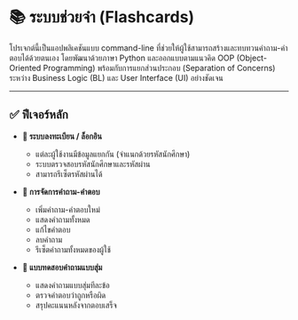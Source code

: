 # 📚 ระบบช่วยจำ (Flashcards)

โปรเจกต์นี้เป็นแอปพลิเคชันแบบ command-line ที่ช่วยให้ผู้ใช้สามารถสร้างและทบทวนคำถาม-คำตอบได้ด้วยตนเอง โดยพัฒนาด้วยภาษา Python และออกแบบตามแนวคิด OOP (Object-Oriented Programming) พร้อมกับการแยกส่วนประกอบ (Separation of Concerns) ระหว่าง Business Logic (BL) และ User Interface (UI) อย่างชัดเจน

---

## ✅ ฟีเจอร์หลัก

* **👤 ระบบลงทะเบียน / ล็อกอิน**
    * แต่ละผู้ใช้งานมีข้อมูลแยกกัน (จำแนกด้วยรหัสนักศึกษา)
    * ระบบตรวจสอบรหัสนักศึกษาและรหัสผ่าน
    * สามารถรีเซ็ตรหัสผ่านได้

* **📝 การจัดการคำถาม-คำตอบ**
    * เพิ่มคำถาม-คำตอบใหม่
    * แสดงคำถามทั้งหมด
    * แก้ไขคำตอบ
    * ลบคำถาม
    * รีเซ็ตคำถามทั้งหมดของผู้ใช้

* **🔁 แบบทดสอบคำถามแบบสุ่ม**
    * แสดงคำถามแบบสุ่มทีละข้อ
    * ตรวจคำตอบว่าถูกหรือผิด
    * สรุปคะแนนหลังจากตอบเสร็จ


